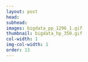 ```yaml
---
layout: post
head: 
subhead: 
images: bigdata_pp_1296_1.gif
thumbnail: bigdata_hp_350.gif
col-width: 1
img-col-width: 1
order: 13
---
```

